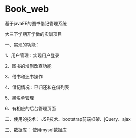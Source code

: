 # Book_web
基于javaEE的图书借记管理系统

大三下学期开学做的实训项目

一、实现的功能：

1、用户管理：实现用户登录

2、图书的增删改查功能

3、借书和还书操作

4、借记情况：已归还和在借列表

5、黑名单管理

6、有相应的后台管理页面

二、使用的技术：
JSP技术、bootstrap前端框架、jQuery、ajax

三、数据库：
使用mysql数据库
